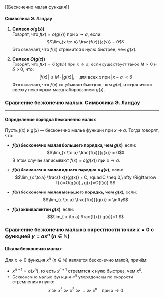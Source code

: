 [[Бесконечно малая функция]]

#### Символика Э. Ландау

1. **Символ $o(g(x))$**  
    Говорят, что $f(x) = o(g(x))$ при $x \to a$, если: $$\lim_{x \to a} \frac{f(x)}{g(x)} = 0$$Это означает, что $f(x)$ стремится к нулю быстрее, чем $g(x)$.
    
2. **Символ $O(g(x))$**  
    Говорят, что $f(x) = O(g(x))$ при $x \to a$, если существует такое $M > 0$ и $\delta > 0$, что: $$|f(x)| \leq M \cdot |g(x)|, \quad \text{для всех } x \text{ при } |x - a| < \delta$$Это означает, что $f(x)$ не убывает быстрее, чем $g(x)$, и ограничено сверху некоторым масштабированием $g(x)$.


### Сравнение бесконечно малых. Символика Э. Ландау

---

#### Определение порядка бесконечно малых

Пусть $f(x)$ и $g(x)$ — бесконечно малые функции при $x \to a$. Тогда говорят, что:

- **$f(x)$ бесконечно малая большего порядка, чем $g(x)$**, если: $$\lim_{x \to a} \frac{f(x)}{g(x)} = 0$$В этом случае записывают $f(x) = o(g(x))$ при $x \to a$.

- **$f(x)$ бесконечно малая одного порядка с $g(x)$**, если: $$\lim_{x \to a} \frac{f(x)}{g(x)} = C, \quad C \neq 0,\infty \Rightarrow f(x)=O(g(x)),\ g(x)=O(f(x)) $$
- **$f(x)$ бесконечно малая меньшего порядка, чем $g(x)$**, если: $$\lim_{x \to a} \frac{f(x)}{g(x)} = \infty$$
- **$f(x)$ эквивалентен $g(x)$**, если: $$\lim_{ x \to a} \frac{f(x)}{g(x)}=1 $$
### Сравнение бесконечно малых в окрестности точки $x = 0$ с функцией $y = ax^n$ ($n \in \mathbb{N}$)

#### Шкала бесконечно малых:

Для $x \to 0$ функция $x^n$ ($n \in \mathbb{N}$) является бесконечно малой, причём:
- $x^{n+1} = o(x^n)$, то есть $x^{n+1}$ стремится к нулю быстрее, чем $x^n$.
- Бесконечно малые функции $x^n$ упорядочены по скорости стремления к нулю: $$x \gg x^2 \gg x^3 \gg \dots \gg x^n \quad \text{при } x \to 0$$